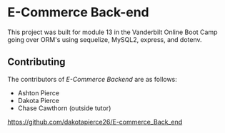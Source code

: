 # E-Commerce Back-end

This project was built for module 13 in the Vanderbilt Online Boot Camp going over ORM's using sequelize, MySQL2, express, and dotenv.


## Contributing

The contributors of *E-Commerce Backend* are as follows:

  * Ashton Pierce
  * Dakota Pierce
  * Chase Cawthorn (outside tutor)

https://github.com/dakotapierce26/E-commerce_Back_end